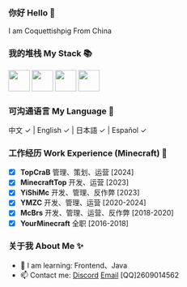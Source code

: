 ### 你好 Hello 👋

I am Coquettishpig From China

### 我的堆栈 My Stack 📚 

<p align="left">
  <img src='https://raw.githubusercontent.com/sammwyy/sammwyy/master/skills/css.png' height='42px'/>
  <img src='https://raw.githubusercontent.com/sammwyy/sammwyy/master/skills/html.png' height='42px'>
  <img src='https://raw.githubusercontent.com/sammwyy/sammwyy/master/skills/java.png' height='42px'>
  <img src='https://raw.githubusercontent.com/sammwyy/sammwyy/master/skills/javascript.jpg' height='42px'>
</p>

### 可沟通语言 My Language 📑

中文 ✓ | English ✓ | 日本語 ✓ | Español ✓

### 工作经历 Work Experience (Minecraft) 🌄

- [x] **TopCraB** 管理、策划、运营 [2024]
- [x] **MinecraftTop** 开发、运营 [2023]
- [x] **YiShiMc** 开发、管理、反作弊 [2023]
- [x] **YMZC** 开发、管理、运营 [2020-2024]
- [x] **McBrs** 开发、管理、运营、反作弊 [2018-2020]
- [x] **YourMinecraft** 全职 [2016-2018]

### 关于我 About Me ✨

- 🌱 I am learning: Frontend、Java
- 📫 Contact me: [Discord](Coquettishpig) [Email](mailto:2609014562@qq.com) [QQ]2609014562

